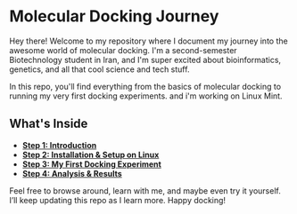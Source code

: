 # Molecular Docking Journey

Hey there! Welcome to my repository where I document my journey into the awesome world of molecular docking. I'm a second-semester Biotechnology student in Iran, and I'm super excited about bioinformatics, genetics, and all that cool science and tech stuff.

In this repo, you'll find everything from the basics of molecular docking to running my very first docking experiments. 
and i'm working on Linux Mint.

## What's Inside
- **[Step 1: Introduction](docs/intro.md)**
- **[Step 2: Installation & Setup on Linux](docs/installation.md)**
- **[Step 3: My First Docking Experiment](docs/first-docking.md)**
- **[Step 4: Analysis & Results](docs/analysis.md)**

Feel free to browse around, learn with me, and maybe even try it yourself. I’ll keep updating this repo as I learn more. Happy docking!

